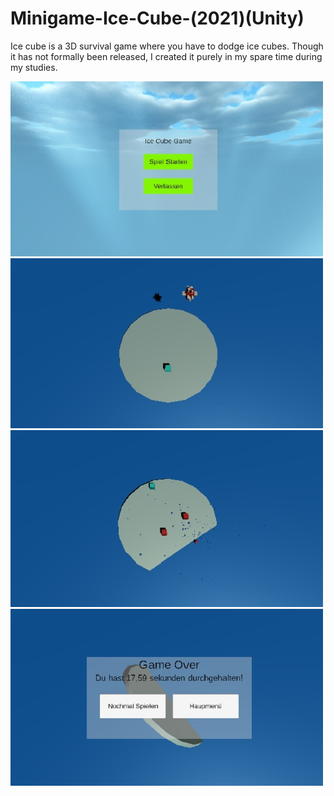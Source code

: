 # Minigame-Ice-Cube-(2021)(Unity)

Ice cube is a 3D survival game where you have to dodge ice cubes. Though it has not formally been released, I created it purely in my spare time during my studies. 

<img src="https://github.com/KazrailDxD/Minigame-Ice-Cube-/blob/main/Ice%20Cube%20Game.jpg" > <img src="https://github.com/KazrailDxD/Minigame-Ice-Cube-/blob/main/Ice%20Cube%20Game%200.jpg" > <img src="https://github.com/KazrailDxD/Minigame-Ice-Cube-/blob/main/Ice%20Cube%20Game%203.jpg" > <img src="https://github.com/KazrailDxD/Minigame-Ice-Cube-/blob/main/Ice%20Cube%20Game%201.jpg" >
